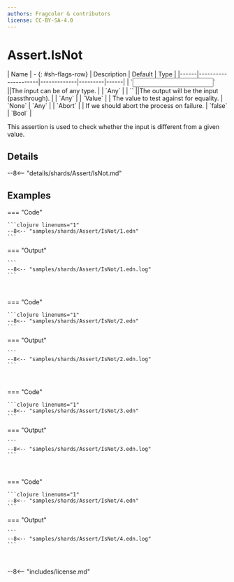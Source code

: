```yaml
---
authors: Fragcolor & contributors
license: CC-BY-SA-4.0
---
```



# Assert.IsNot

<div class="sh-parameters" markdown="1">
| Name | - {: #sh-flags-row} | Description | Default | Type |
|------|---------------------|-------------|---------|------|
| `<input>` ||The input can be of any type. | | `Any` |
| `<output>` ||The output will be the input (passthrough). | | `Any` |
| `Value` |  | The value to test against for equality. | `None` | `Any` |
| `Abort` |  | If we should abort the process on failure. | `false` | `Bool` |

</div>

This assertion is used to check whether the input is different from a given value.

## Details

--8<-- "details/shards/Assert/IsNot.md"


## Examples

=== "Code"

    ```clojure linenums="1"
    --8<-- "samples/shards/Assert/IsNot/1.edn"
    ```

=== "Output"

    ```
    --8<-- "samples/shards/Assert/IsNot/1.edn.log"
    ```
&nbsp;

=== "Code"

    ```clojure linenums="1"
    --8<-- "samples/shards/Assert/IsNot/2.edn"
    ```

=== "Output"

    ```
    --8<-- "samples/shards/Assert/IsNot/2.edn.log"
    ```
&nbsp;

=== "Code"

    ```clojure linenums="1"
    --8<-- "samples/shards/Assert/IsNot/3.edn"
    ```

=== "Output"

    ```
    --8<-- "samples/shards/Assert/IsNot/3.edn.log"
    ```
&nbsp;

=== "Code"

    ```clojure linenums="1"
    --8<-- "samples/shards/Assert/IsNot/4.edn"
    ```

=== "Output"

    ```
    --8<-- "samples/shards/Assert/IsNot/4.edn.log"
    ```
&nbsp;

--8<-- "includes/license.md"
